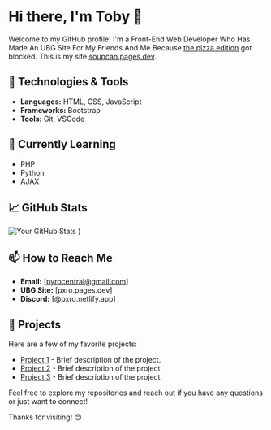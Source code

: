 # Hi there, I'm Toby 👋

Welcome to my GitHub profile! I'm a Front-End Web Developer Who Has Made An UBG Site For My Friends And Me Because [the pizza edition](https://thepizzaedition.github.io) got blocked. This is my site [soupcan.pages.dev](https://soupcan.pages.dev).

## 🔧 Technologies & Tools

- **Languages:** HTML, CSS, JavaScript
- **Frameworks:** Bootstrap
- **Tools:** Git, VSCode

## 🌱 Currently Learning

- PHP
- Python
- AJAX

## 📈 GitHub Stats

![Your GitHub Stats](https://github-readme-stats.vercel.app/api/top-langs/?username=googleclassroom1&layout=compact&theme=radical)
)

## 📫 How to Reach Me

- **Email:** [pyrocentral@gmail.com]
- **UBG Site:** [pxro.pages.dev]
- **Discord:** [@pxro.netlify.app]

## 🚀 Projects

Here are a few of my favorite projects:

- [Project 1](link-to-your-project) - Brief description of the project.
- [Project 2](link-to-your-project) - Brief description of the project.
- [Project 3](link-to-your-project) - Brief description of the project.

Feel free to explore my repositories and reach out if you have any questions or just want to connect!

Thanks for visiting! 😊
